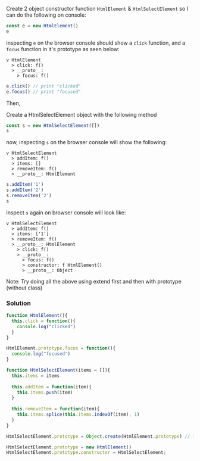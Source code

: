Create 2 object constructor function `HtmlElement` & `HtmlSelectElement` so I can do the following on console:

```js
const e = new HtmlElement()
e
```
inspecting `e` on the browser console should show a `click` function, and a `focus` function in it's prototype as seen below:

```
v HtmlElement
  > click: f()
  > __proto__:
    > focus: f()
```

```js
e.click() // print "clicked"
e.focus() // print "focused"
```

Then,

Create a HtmlSelectElement object with the following method

```js
const s = new HtmlSelectElement([])
s
```

now, inspecting `s` on the browser console will show the following:

```
v HtmlSelectElement
  > addItem: f()
  > items: []
  > removeItem: f()
  > __proto__: HtmlElement
```

```js
s.addItem('1')
s.addItem('2')
s.removeItem('2')
s
```

inspect `s` again on browser console will look like:

```
v HtmlSelectElement
  > addItem: f()
  > items: ['1']
  > removeItem: f()
  > __proto__: HtmlElement
    > click: f()
    > __proto__: 
      > focus: f()
      > constructor: f HtmlElement()
      > __proto__: Object

```

Note: Try doing all the above using extend first and then with prototype (without class)


### Solution

```js
function HtmlElement(){
  this.click = function(){
    console.log("clicked")
  }
}

HtmlElement.prototype.focus = function(){
  console.log("focused")
}

function HtmlSelectElement(items = []){
  this.items = items
  
  this.addItem = function(item){
    this.items.push(item)
  }
  
  this.removeItem = function(item){
    this.items.splice(this.items.indexOf(item), 1)
  }
}

HtmlSelectElement.prototype = Object.create(HtmlElement.prototype) // this might not work because it doesn't inherit the click method so

HtmlSelectElement.prototype = new HtmlElement()
HtmlSelectElement.prototype.constructor = HtmlSelectElement;
```

